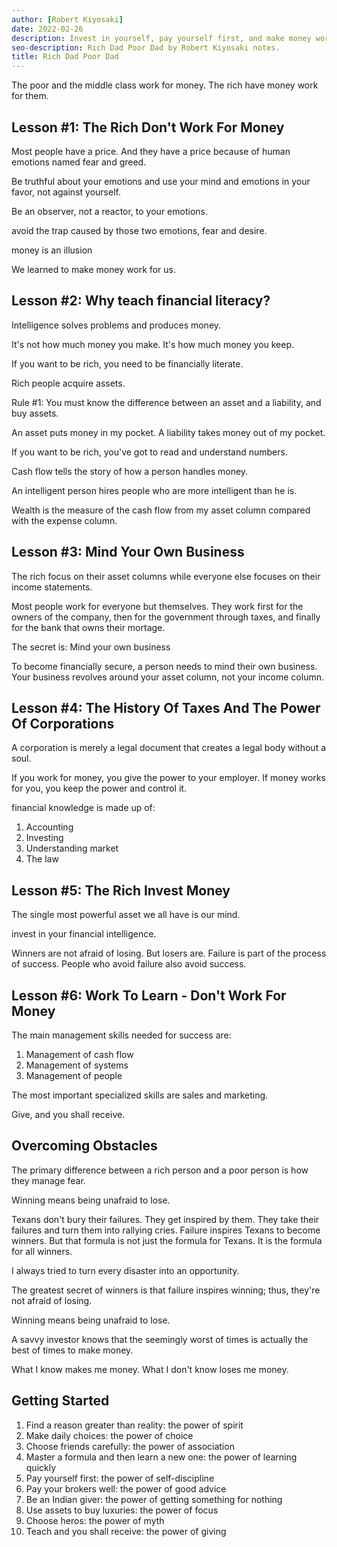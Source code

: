 ```yaml
---
author: [Robert Kiyosaki]
date: 2022-02-26
description: Invest in yourself, pay yourself first, and make money work for you. We have nothing to lose in this life and so much to gain if we know how to play the game.
seo-description: Rich Dad Poor Dad by Robert Kiyosaki notes.
title: Rich Dad Poor Dad
---
```


The poor and the middle class work for money. The rich have money work for them.

## Lesson #1: The Rich Don't Work For Money

Most people have a price. And they have a price because of human emotions named fear and greed.

Be truthful about your emotions and use your mind and emotions in your favor, not against yourself.

Be an observer, not a reactor, to your emotions.

avoid the trap caused by those two emotions, fear and desire.

money is an illusion

We learned to make money work for us.

## Lesson #2: Why teach financial literacy?

Intelligence solves problems and produces money.

It's not how much money you make. It's how much money you keep.

If you want to be rich, you need to be financially literate.

Rich people acquire assets.

Rule #1: You must know the difference between an asset and a liability, and buy assets.

An asset puts money in my pocket. A liability takes money out of my pocket.

If you want to be rich, you've got to read and understand numbers.

Cash flow tells the story of how a person handles money.

An intelligent person hires people who are more intelligent than he is.

Wealth is the measure of the cash flow from my asset column compared with the expense column.

## Lesson #3: Mind Your Own Business

The rich focus on their asset columns while everyone else focuses on their income statements.

Most people work for everyone but themselves. They work first for the owners of the company, then for the government through taxes, and finally for the bank that owns their mortage.

The secret is: Mind your own business

To become financially secure, a person needs to mind their own business. Your business revolves around your asset column, not your income column.

## Lesson #4: The History Of Taxes And The Power Of Corporations

A corporation is merely a legal document that creates a legal body without a soul.

If you work for money, you give the power to your employer. If money works for you, you keep the power and control it.

financial knowledge is made up of:

1. Accounting
2. Investing
3. Understanding market
4. The law

## Lesson #5: The Rich Invest Money

The single most powerful asset we all have is our mind.

invest in your financial intelligence.

Winners are not afraid of losing. But losers are. Failure is part of the process of success. People who avoid failure also avoid success.

## Lesson #6: Work To Learn - Don't Work For Money

The main management skills needed for success are:

1. Management of cash flow
2. Management of systems
3. Management of people

The most important specialized skills are sales and marketing.

Give, and you shall receive.

## Overcoming Obstacles

The primary difference between a rich person and a poor person is how they manage fear.

Winning means being unafraid to lose.

Texans don't bury their failures. They get inspired by them. They take their failures and turn them into rallying cries. Failure inspires Texans to become winners. But that formula is not just the formula for Texans. It is the formula for all winners.

I always tried to turn every disaster into an opportunity.

The greatest secret of winners is that failure inspires winning; thus, they're not afraid of losing.

Winning means being unafraid to lose.

A savvy investor knows that the seemingly worst of times is actually the best of times to make money.

What I know makes me money. What I don't know loses me money.

## Getting Started

1. Find a reason greater than reality: the power of spirit
2. Make daily choices: the power of choice
3. Choose friends carefully: the power of association
4. Master a formula and then learn a new one: the power of learning quickly
5. Pay yourself first: the power of self-discipline
6. Pay your brokers well: the power of good advice
7. Be an Indian giver: the power of getting something for nothing
8. Use assets to buy luxuries: the power of focus
9. Choose heros: the power of myth
10. Teach and you shall receive: the power of giving
